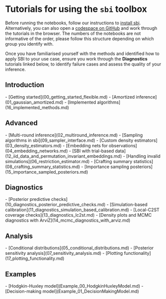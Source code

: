 
# Tutorials for using the `sbi` toolbox

Before running the notebooks, follow our instructions to [install
sbi](../install.md). Alternatively, you can also open a [codespace on
GitHub](https://codespaces.new/sbi-dev/sbi) and work through the tutorials in
the browser. The numbers of the notebooks are not informative of the order,
please follow this structure depending on which group you identify with.

Once you have familiarised yourself with the methods and identified how to apply
SBI to your use case, ensure you work through the **Diagnostics** tutorials
linked below, to identify failure cases and assess the quality of your
inference.

## Introduction

<div class="grid cards" markdown>
- [Getting started](00_getting_started_flexible.md)
- [Amortized inference](01_gaussian_amortized.md)
- [Implemented algorithms](16_implemented_methods.md)
</div>

## Advanced

<div class="grid cards" markdown>
- [Multi-round inference](02_multiround_inference.md)
- [Sampling algorithms in sbi](09_sampler_interface.md)
- [Custom density estimators](03_density_estimators.md)
- [Embedding nets for observations](04_embedding_networks.md)
- [SBI with trial-based data](12_iid_data_and_permutation_invariant_embeddings.md)
- [Handling invalid simulations](06_restriction_estimator.md)
- [Crafting summary statistics](08_crafting_summary_statistics.md)
- [Importance sampling posteriors](15_importance_sampled_posteriors.md)
</div>

## Diagnostics

<div class="grid cards" markdown>
- [Posterior predictive checks](10_diagnostics_posterior_predictive_checks.md)
- [Simulation-based calibration](11_diagnostics_simulation_based_calibration.md)
- [Local-C2ST coverage checks](13_diagnostics_lc2st.md)
- [Density plots and MCMC diagnostics with ArviZ](14_mcmc_diagnostics_with_arviz.md)
</div>

## Analysis

<div class="grid cards" markdown>
- [Conditional distributions](05_conditional_distributions.md)
- [Posterior sensitivity analysis](07_sensitivity_analysis.md)
- [Plotting functionality](17_plotting_functionality.md)
</div>

## Examples

<div class="grid cards" markdown>
- [Hodgkin-Huxley model](Example_00_HodgkinHuxleyModel.md)
- [Decision-making model](Example_01_DecisionMakingModel.md)
</div>
